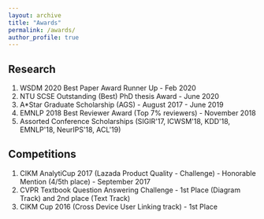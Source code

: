 ```yaml
---
layout: archive
title: "Awards"
permalink: /awards/
author_profile: true
---
```



## Research
1. WSDM 2020 Best Paper Award Runner Up - Feb 2020
2. NTU SCSE Outstanding (Best) PhD thesis Award - June 2020
3. A*Star Graduate Scholarship (AGS) - August 2017 - June 2019
4. EMNLP 2018 Best Reviewer Award (Top 7% reviewers) - November 2018
5. Assorted Conference Scholarships (SIGIR'17, ICWSM'18, KDD'18, EMNLP'18, NeurIPS'18, ACL'19)

## Competitions
1. CIKM AnalytiCup 2017 (Lazada Product Quality - Challenge) - Honorable Mention (4/5th place) - September 2017
2. CVPR Textbook Question Answering Challenge  - 1st Place (Diagram Track) and 2nd place (Text Track)
3. CIKM Cup 2016 (Cross Device User Linking track) - 1st Place
